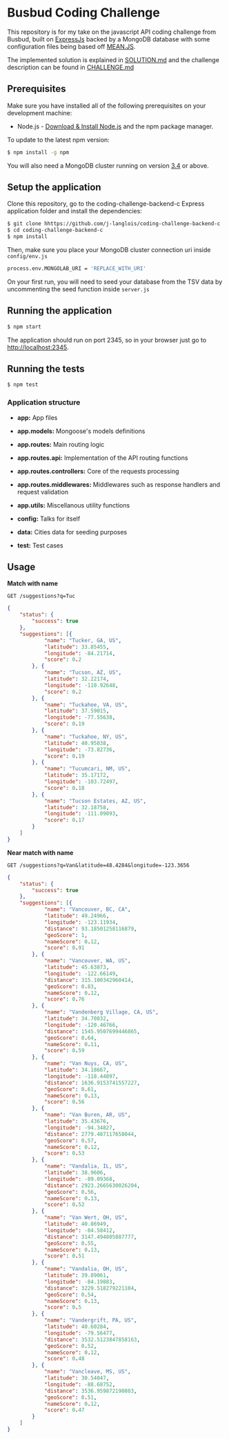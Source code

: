 # Busbud Coding Challenge

This repository is for my take on the javascript API coding challenge from Busbud, built on
[ExpressJs](https://expressjs.com/) backed by a MongoDB database with some configuration files being based off [MEAN.JS](https://github.com/meanjs/mean).

The implemented solution is explained in [SOLUTION.md](SOLUTION.md) and the challenge description can be found in [CHALLENGE.md](CHALLENGE.md)

## Prerequisites
Make sure you have installed all of the following prerequisites on your development machine:

* Node.js - [Download & Install Node.js](http://www.nodejs.org/download/) and the npm package manager.

To update to the latest npm version:

```bash
$ npm install -g npm
```

You will also need a MongoDB cluster running on version [3.4](https://docs.mongodb.com/manual/) or above.

## Setup the application
Clone this repository, go to the coding-challenge-backend-c Express application folder and install the dependencies:

```bash
$ git clone hhttps://github.com/j-langlois/coding-challenge-backend-c
$ cd coding-challenge-backend-c
$ npm install
```

Then, make sure you place your MongoDB cluster connection uri inside `config/env.js`

```bash
process.env.MONGOLAB_URI = 'REPLACE_WITH_URI'
```

On your first run, you will need to seed your database from the TSV data by uncommenting the seed function inside `server.js`

## Running the application

```bash
$ npm start
```

The application should run on port 2345, so in your browser just go to [http://localhost:2345](http://localhost:2345).


## Running the tests

```bash
$ npm test
```

### Application structure

* **app:**
    App files

* **app.models:**
    Mongoose's models definitions

* **app.routes:**
    Main routing logic

* **app.routes.api:**
    Implementation of the API routing functions

* **app.routes.controllers:**
    Core of the requests processing

* **app.routes.middlewares:**
    Middlewares such as response handlers and request validation

* **app.utils:**
    Miscellanous utility functions

* **config:**
    Talks for itself

* **data:**
    Cities data for seeding purposes

* **test:**
    Test cases

## Usage

**Match with name**

    GET /suggestions?q=Tuc

```json
{
    "status": {
        "success": true
    },
    "suggestions": [{
            "name": "Tucker, GA, US",
            "latitude": 33.85455,
            "longitude": -84.21714,
            "score": 0.2
        }, {
            "name": "Tucson, AZ, US",
            "latitude": 32.22174,
            "longitude": -110.92648,
            "score": 0.2
        }, {
            "name": "Tuckahoe, VA, US",
            "latitude": 37.59015,
            "longitude": -77.55638,
            "score": 0.19
        }, {
            "name": "Tuckahoe, NY, US",
            "latitude": 40.95038,
            "longitude": -73.82736,
            "score": 0.19
        }, {
            "name": "Tucumcari, NM, US",
            "latitude": 35.17172,
            "longitude": -103.72497,
            "score": 0.18
        }, {
            "name": "Tucson Estates, AZ, US",
            "latitude": 32.18758,
            "longitude": -111.09093,
            "score": 0.17
        }
    ]
}

```

**Near match with name**

    GET /suggestions?q=Van&latitude=48.4284&longitude=-123.3656

```json
{
    "status": {
        "success": true
    },
    "suggestions": [{
            "name": "Vancouver, BC, CA",
            "latitude": 49.24966,
            "longitude": -123.11934,
            "distance": 93.18501258116879,
            "geoScore": 1,
            "nameScore": 0.12,
            "score": 0.91
        }, {
            "name": "Vancouver, WA, US",
            "latitude": 45.63873,
            "longitude": -122.66149,
            "distance": 315.100342960414,
            "geoScore": 0.83,
            "nameScore": 0.12,
            "score": 0.76
        }, {
            "name": "Vandenberg Village, CA, US",
            "latitude": 34.70832,
            "longitude": -120.46766,
            "distance": 1545.9507699446865,
            "geoScore": 0.64,
            "nameScore": 0.11,
            "score": 0.59
        }, {
            "name": "Van Nuys, CA, US",
            "latitude": 34.18667,
            "longitude": -118.44897,
            "distance": 1636.9153741557227,
            "geoScore": 0.61,
            "nameScore": 0.13,
            "score": 0.56
        }, {
            "name": "Van Buren, AR, US",
            "latitude": 35.43676,
            "longitude": -94.34827,
            "distance": 2779.487117658044,
            "geoScore": 0.57,
            "nameScore": 0.12,
            "score": 0.53
        }, {
            "name": "Vandalia, IL, US",
            "latitude": 38.9606,
            "longitude": -89.09368,
            "distance": 2923.2665630026204,
            "geoScore": 0.56,
            "nameScore": 0.13,
            "score": 0.52
        }, {
            "name": "Van Wert, OH, US",
            "latitude": 40.86949,
            "longitude": -84.58412,
            "distance": 3147.494805887777,
            "geoScore": 0.55,
            "nameScore": 0.13,
            "score": 0.51
        }, {
            "name": "Vandalia, OH, US",
            "latitude": 39.89061,
            "longitude": -84.19883,
            "distance": 3229.518279221104,
            "geoScore": 0.54,
            "nameScore": 0.13,
            "score": 0.5
        }, {
            "name": "Vandergrift, PA, US",
            "latitude": 40.60284,
            "longitude": -79.56477,
            "distance": 3532.5123847858163,
            "geoScore": 0.52,
            "nameScore": 0.12,
            "score": 0.48
        }, {
            "name": "Vancleave, MS, US",
            "latitude": 30.54047,
            "longitude": -88.68752,
            "distance": 3536.959872190803,
            "geoScore": 0.51,
            "nameScore": 0.12,
            "score": 0.47
        }
    ]
}

```
